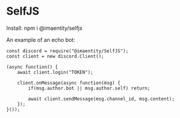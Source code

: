 # SelfJS
Install: npm i @imaentity/selfjs

An example of an echo bot:
```JS
const discord = require("@imaentity/SelfJS");
const client = new discord.Client();

(async function() {
    await client.login("TOKEN");
  
    client.onMessage(async function(msg) {
        if(msg.author.bot || msg.author.self) return;
        
        await client.sendMessage(msg.channel_id, msg.content);
    });
}());
```
